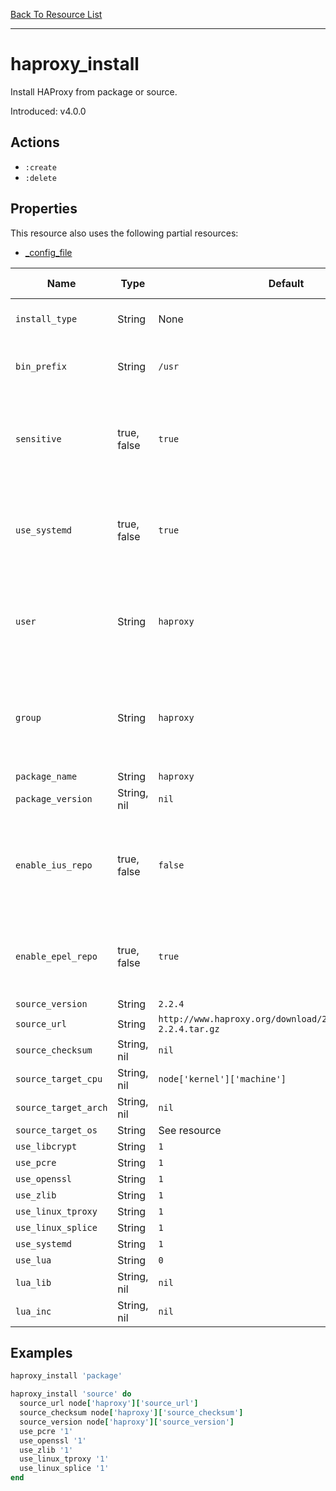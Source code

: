 [Back To Resource List](https://github.com/sous-chefs/haproxy#resources)

---

# haproxy_install

Install HAProxy from package or source.

Introduced: v4.0.0

## Actions

* `:create`
* `:delete`

## Properties

This resource also uses the following partial resources:

* [_config_file](https://github.com/sous-chefs/haproxy/tree/master/documentation/partial_config_file.md)

| Name                 | Type        | Default                                                          | Description                                                                    | Allowed Values      |
| -------------------- | ----------- | ---------------------------------------------------------------- | ------------------------------------------------------------------------------ | ------------------- |
| `install_type`       | String      | None                                                             | Set the installation type                                                      | `package`, `source` |
| `bin_prefix`         | String      | `/usr`                                                           | Set the source compile prefix                                                  |
| `sensitive`          | true, false | `true`                                                           | Ensure that sensitive resource data is not logged by the chef-client           |
| `use_systemd`        | true, false | `true`                                                           | Evalues whether to use systemd based on the nodes init package                 |
| `user`               | String      | `haproxy`                                                        | Similar to "uid" but uses the UID of user name `<user name>` from /etc/passwd  |
| `group`              | String      | `haproxy`                                                        | Similar to "gid" but uses the GID of group name `<group name>` from /etc/group |
| `package_name`       | String      | `haproxy`                                                        |                                                                                |
| `package_version`    | String, nil | `nil`                                                            |                                                                                |
| `enable_ius_repo`    | true, false | `false`                                                          | Enables the IUS package repo for Centos to install versions >1.5               |
| `enable_epel_repo`   | true, false | `true`                                                           | Enables the epel repo for RHEL based operating systems                         |
| `source_version`     | String      | `2.2.4`                                                          |                                                                                |
| `source_url`         | String      | `http://www.haproxy.org/download/2.2.4/src/haproxy-2.2.4.tar.gz` |                                                                                |
| `source_checksum`    | String, nil | `nil`                                                            |                                                                                |
| `source_target_cpu`  | String, nil | `node['kernel']['machine']`                                      |                                                                                |
| `source_target_arch` | String, nil | `nil`                                                            |                                                                                |
| `source_target_os`   | String      | See resource                                                     |                                                                                |
| `use_libcrypt`       | String      | `1`                                                              |                                                                                | `0`, `1`            |
| `use_pcre`           | String      | `1`                                                              |                                                                                | `0`, `1`            |
| `use_openssl`        | String      | `1`                                                              |                                                                                | `0`, `1`            |
| `use_zlib`           | String      | `1`                                                              |                                                                                | `0`, `1`            |
| `use_linux_tproxy`   | String      | `1`                                                              |                                                                                | `0`, `1`            |
| `use_linux_splice`   | String      | `1`                                                              |                                                                                | `0`, `1`            |
| `use_systemd`        | String      | `1`                                                              |                                                                                | `0`, `1`            |
| `use_lua`            | String      | `0`                                                              | `0`, `1`                                                                       |
| `lua_lib`            | String, nil | `nil`                                                            |                                                                                |
| `lua_inc`            | String, nil | `nil`                                                            |                                                                                |

## Examples

```ruby
haproxy_install 'package'
```

```ruby
haproxy_install 'source' do
  source_url node['haproxy']['source_url']
  source_checksum node['haproxy']['source_checksum']
  source_version node['haproxy']['source_version']
  use_pcre '1'
  use_openssl '1'
  use_zlib '1'
  use_linux_tproxy '1'
  use_linux_splice '1'
end
```
